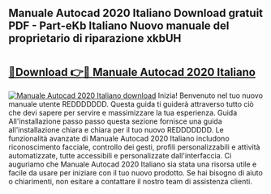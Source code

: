 ## Manuale Autocad 2020 Italiano Download gratuit PDF - Part-eKb Italiano Nuovo manuale del proprietario di riparazione xkbUH

# <h2><a href="http://dfaqu0.blite.top/?on=Manuale+Autocad+2020+Italiano">🔗Download 👉🔴 Manuale Autocad 2020 Italiano</a></h2>

[![Manuale Autocad 2020 Italiano download](https://i.imgur.com/lujVjoI.png)](http://dfaqu0.blite.top/?on=Manuale+Autocad+2020+Italiano)
Inizia! Benvenuto nel tuo nuovo manuale utente REDDDDDDD. Questa guida ti guiderà attraverso tutto ciò che devi sapere per servire e massimizzare la tua esperienza. Guida All'installazione passo passo questa sezione fornisce una guida all'installazione chiara e chiara per il tuo nuovo REDDDDDDD. Le funzionalità avanzate di Manuale Autocad 2020 Italiano includono riconoscimento facciale, controllo dei gesti, profili personalizzabili e attività automatizzate, tutte accessibili e personalizzate dall'interfaccia. Ci auguriamo che Manuale Autocad 2020 Italiano sia stata una risorsa utile e facile da usare per iniziare con il tuo nuovo prodotto. Se hai bisogno di aiuto o chiarimenti, non esitare a contattare il nostro team di assistenza clienti.
